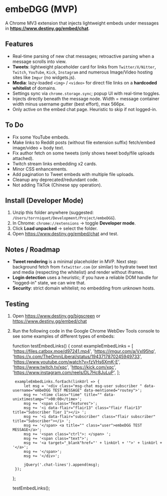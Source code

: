 
# embeDGG (MVP)

A Chrome MV3 extension that injects lightweight embeds under messages in **https://www.destiny.gg/embed/chat**.

## Features
- Real-time parsing of new chat messages; retroactive parsing when a message scrolls into view.
- **Tweets**: lightweight placeholder card for links from `Twitter/X/Nitter`, `Twitch`, `YouTube`, `Kick`, `Instagram` and numerous Image/Video hosting sites like `Imgur` (no widgets.js).
- **Media**: lazy-loaded `<img>` / `<video>` for direct file links on a **hardcoded whitelist** of domains.
- Settings sync via `chrome.storage.sync`; popup UI with real-time toggles.
- Injects directly beneath the message node. Width = message container width minus username gutter (best effort), max 566px.
- Only active on the embed chat page. Heuristic to skip if not logged-in.

## To Do
- Fix some YouTube embeds.
- Make links to Reddit posts (without file extension suffix) fetch/embed image/video + body text.
- Fix author fetch on some tweets (only shows tweet body/file uploads attached).
- Twitch stream links embedding x2 cards.
- Minor CSS enhancements.
- Add pagination to Tweet embeds with multiple file uploads.
- Cleanup any deprecated/redundant code.
- Not adding TikTok (Chinese spy operation).

## Install (Developer Mode)
1. Unzip this folder anywhere (suggested: `/Users/torrniquet/Development/Project/embeDGG`).
2. In Chrome: `chrome://extensions` → toggle **Developer mode**.
3. Click **Load unpacked** → select the folder.
4. Open https://www.destiny.gg/embed/chat and test.

## Notes / Roadmap
- **Tweet rendering** is a minimal placeholder in MVP. Next step: background fetch from `fxtwitter.com` (or similar) to hydrate tweet text and media (respecting the whitelist) and render without iframes.
- **Login detection** uses a heuristic; if you have a reliable DOM handle for "logged-in" state, we can wire that.
- **Security**: strict domain whitelist; no embedding from unknown hosts.


## Testing
1. Open https://www.destiny.gg/bigscreen or https://www.destiny.gg/embed/chat
2. Run the following code in the Google Chrome WebDev Tools console to see some examples of different types of embeds:

    function testEmbedLinks() {
        const exampleEmbedLinks = [
            'https://files.catbox.moe/d97241.mp4',
            'https://imgur.com/a/Vxl95hq',
            'https://x.com/TheOmniLiberal/status/1943717870245949733',
            'https://www.youtube.com/watch?v=fzVHs6XmK-E',
            'https://www.twitch.tv/xqc',
            'https://kick.com/xqc',
            'https://www.instagram.com/reels/DL7Hc8JuLuP',
        ];

        exampleEmbedLinks.forEach(linkUrl => {
            let msg = '<div class="msg-chat msg-user subscriber " data-username="embeDGG TEST MESSAGE" data-mentioned="routey">';
            msg += '<time class="time" title="" data-unixtimestamp="">00:00</time>';
            msg += '<span class="features">';
            msg += '<i data-flair="flair13" class="flair flair13" title="Subscriber Tier 1"></i> ';
            msg += '<i data-flair="subscriber" class="flair subscriber" title="Subscriber"></i> ';
            msg += '</span> <a title="" class="user">embeDGG TEST MESSAGE</a>';
            msg += '<span class="ctrl">: </span> ';
            msg += '<span class="text">';
            msg += '<a target="_blank"href="' + linkUrl + '">' + linkUrl + '</a>';
            msg += '</span>';
            msg += '</div>';

            jQuery('.chat-lines').append(msg);
        });
    };

    testEmbedLinks();